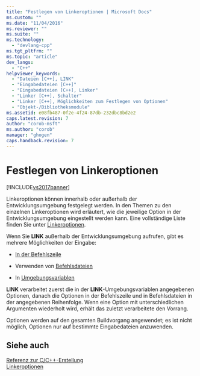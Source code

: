 ```yaml
---
title: "Festlegen von Linkeroptionen | Microsoft Docs"
ms.custom: ""
ms.date: "11/04/2016"
ms.reviewer: ""
ms.suite: ""
ms.technology: 
  - "devlang-cpp"
ms.tgt_pltfrm: ""
ms.topic: "article"
dev_langs: 
  - "C++"
helpviewer_keywords: 
  - "Dateien [C++], LINK"
  - "Eingabedateien [C++]"
  - "Eingabedateien [C++], Linker"
  - "Linker [C++], Schalter"
  - "Linker [C++], Möglichkeiten zum Festlegen von Optionen"
  - "Objekt-/Bibliotheksmodule"
ms.assetid: e08fb487-0f2e-4f24-87db-232dbc8bd2e2
caps.latest.revision: 7
author: "corob-msft"
ms.author: "corob"
manager: "ghogen"
caps.handback.revision: 7
---
```

# Festlegen von Linkeroptionen
[!INCLUDE[vs2017banner](../../assembler/inline/includes/vs2017banner.md)]

Linkeroptionen können innerhalb oder außerhalb der Entwicklungsumgebung festgelegt werden.  In den Themen zu den einzelnen Linkeroptionen wird erläutert, wie die jeweilige Option in der Entwicklungsumgebung eingestellt werden kann.  Eine vollständige Liste finden Sie unter [Linkeroptionen](../../build/reference/linker-options.md).  
  
 Wenn Sie **LINK** außerhalb der Entwicklungsumgebung aufrufen, gibt es mehrere Möglichkeiten der Eingabe:  
  
-   [In der Befehlszeile](../../build/reference/linker-command-line-syntax.md)  
  
-   Verwenden von [Befehlsdateien](../../build/reference/link-command-files.md)  
  
-   In [Umgebungsvariablen](../../build/reference/link-environment-variables.md)  
  
 **LINK** verarbeitet zuerst die in der **LINK**\-Umgebungsvariablen angegebenen Optionen, danach die Optionen in der Befehlszeile und in Befehlsdateien in der angegebenen Reihenfolge.  Wenn eine Option mit unterschiedlichen Argumenten wiederholt wird, erhält das zuletzt verarbeitete den Vorrang.  
  
 Optionen werden auf den gesamten Buildvorgang angewendet; es ist nicht möglich, Optionen nur auf bestimmte Eingabedateien anzuwenden.  
  
## Siehe auch  
 [Referenz zur C\/C\+\+\-Erstellung](../../build/reference/c-cpp-building-reference.md)   
 [Linkeroptionen](../../build/reference/linker-options.md)